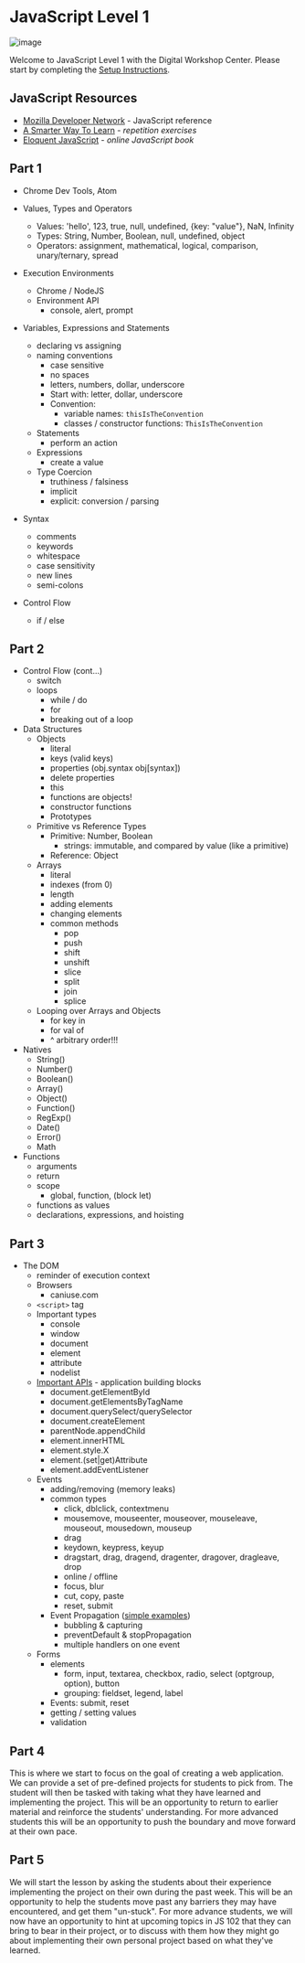 # JavaScript Level 1

![image](https://cloud.githubusercontent.com/assets/382348/18458913/bdfa5226-7922-11e6-9ec4-77f8ce021384.png)

Welcome to JavaScript Level 1 with the Digital Workshop Center. Please start by completing the [Setup Instructions](SETUP.md).

## JavaScript Resources
- [Mozilla Developer Network](https://developer.mozilla.org/en-US/docs/Web/JavaScript/Reference) - JavaScript reference
- [A Smarter Way To Learn](http://www.asmarterwaytolearn.com/js/index-of-exercises.html) - _repetition exercises_
- [Eloquent JavaScript](http://eloquentjavascript.net/) - _online JavaScript book_

## Part 1

- Chrome Dev Tools, Atom
- Values, Types and Operators
  - Values: 'hello', 123, true, null, undefined, {key: "value"}, NaN, Infinity
  - Types: String, Number, Boolean, null, undefined, object
  - Operators: assignment, mathematical, logical, comparison, unary/ternary, spread
- Execution Environments
  - Chrome / NodeJS
  - Environment API
    - console, alert, prompt
- Variables, Expressions and Statements
  - declaring vs assigning
  - naming conventions
    - case sensitive
    - no spaces
    - letters, numbers, dollar, underscore
    - Start with: letter, dollar, underscore
    - Convention:
      - variable names: `thisIsTheConvention`
      - classes / constructor functions: `ThisIsTheConvention`
  - Statements
    - perform an action
  - Expressions
    - create a value
  - Type Coercion
    - truthiness / falsiness
    - implicit
    - explicit: conversion / parsing
- Syntax
  - comments
  - keywords
  - whitespace
  - case sensitivity
  - new lines
  - semi-colons

- Control Flow
  - if / else

## Part 2

- Control Flow (cont...)
  - switch
  - loops
    - while / do
    - for
    - breaking out of a loop
- Data Structures
  - Objects
    - literal
    - keys (valid keys)
    - properties (obj.syntax obj[syntax])
    - delete properties
    - this
    - functions are objects!
    - constructor functions
    - Prototypes
  - Primitive vs Reference Types
    - Primitive: Number, Boolean
      - strings: immutable, and compared by value (like a primitive)
    - Reference: Object
  - Arrays
    - literal
    - indexes (from 0)
    - length
    - adding elements
    - changing elements
    - common methods
      - pop
      - push
      - shift
      - unshift
      - slice
      - split
      - join
      - splice
  - Looping over Arrays and Objects
    - for key in
    - for val of
    - ^ arbitrary order!!!
- Natives
  - String()
  - Number()
  - Boolean()
  - Array()
  - Object()
  - Function()
  - RegExp()
  - Date()
  - Error()
  - Math
- Functions
  - arguments
  - return
  - scope
    - global, function, (block let)
  - functions as values
  - declarations, expressions, and hoisting

## Part 3

- The DOM
  - reminder of execution context
  - Browsers
    - caniuse.com
  - `<script>` tag
  - Important types
    - console
    - window
    - document
    - element
    - attribute
    - nodelist
  - [Important APIs](https://developer.mozilla.org/en-US/docs/Web/API/Document_Object_Model/Introduction) - application building blocks
    - document.getElementById
    - document.getElementsByTagName
    - document.querySelect/querySelector
    - document.createElement
    - parentNode.appendChild
    - element.innerHTML
    - element.style.X
    - element.(set|get)Attribute
    - element.addEventListener
  - Events
    - adding/removing (memory leaks)
    - common types
      - click, dblclick, contextmenu
      - mousemove, mouseenter, mouseover, mouseleave, mouseout,  mousedown, mouseup
      - drag
      - keydown, keypress, keyup
      - dragstart, drag, dragend, dragenter, dragover, dragleave, drop
      - online / offline
      - focus, blur
      - cut, copy, paste
      - reset, submit
    - Event Propagation ([simple examples](http://javascript.info/tutorial/bubbling-and-capturing))
      - bubbling & capturing
      - preventDefault & stopPropagation
      - multiple handlers on one event
  - Forms
    - elements
      - form, input, textarea, checkbox, radio, select (optgroup, option), button
      - grouping: fieldset, legend, label
    - Events: submit, reset
    - getting / setting values
    - validation

## Part 4

This is where we start to focus on the goal of creating a web application. We can provide a set of pre-defined projects for students to pick from. The student will then be tasked with taking what they have learned and implementing the project. This will be an opportunity to return to earlier material and reinforce the students' understanding. For more advanced students this will be an opportunity to push the boundary and move forward at their own pace.

## Part 5

We will start the lesson by asking the students about their experience implementing the project on their own during the past week. This will be an opportunity to help the students move past any barriers they may have encountered, and get them "un-stuck". For more advance students, we will now have an opportunity to hint at upcoming topics in JS 102 that they can bring to bear in their project, or to discuss with them how they might go about implementing their own personal project based on what they've learned.
